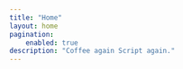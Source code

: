 ```yaml
---
title: "Home"
layout: home
pagination:
    enabled: true
description: "Coffee again Script again."
---
```

